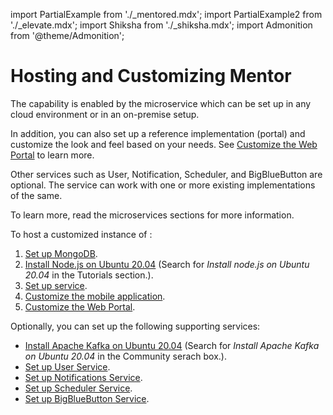 import PartialExample from './_mentored.mdx';
import PartialExample2 from './_elevate.mdx';
import Shiksha from './_shiksha.mdx';
import Admonition from '@theme/Admonition';

# Hosting and Customizing Mentor

The <PartialExample mentored /> capability is enabled by the <PartialExample mentored /> microservice which can be set up in any cloud environment or in an on-premise setup. 

In addition, you can also set up a reference implementation (portal) and customize the look and feel based on your needs. See [Customize the Web Portal](settingup-webportal) to learn more.

Other services such as User, Notification, Scheduler, and BigBlueButton are optional. The <PartialExample mentored /> service can work with one or more existing implementations of the same.

<Admonition type="info">
<p>To learn more, read the microservices sections for more information.</p>
</Admonition>

To host a customized instance of <PartialExample mentored />:

1. [Set up MongoDB](settingup-mongodb).
2. [Install Node.js on Ubuntu 20.04](https://serverspace.io) (Search for *Install node.js on Ubuntu 20.04* in the Tutorials section.).
3. [Set up <PartialExample mentored /> service](settingup-mentoringservice).
4. [Customize the <PartialExample mentored /> mobile application](settingup-mobileapplication).
5. [Customize the Web Portal](settingup-webportal).

Optionally, you can set up the following supporting services:

* [Install Apache Kafka on Ubuntu 20.04](https://www.digitalocean.com/community) (Search for *Install Apache Kafka on Ubuntu 20.04* in the Community serach box.).
* [Set up User Service](settingup-userservice).
* [Set up Notifications Service](settingup-notificationsservice).
* [Set up Scheduler Service](settingup-schedulerservice).
* [Set up BigBlueButton Service](settingup-bbb).

